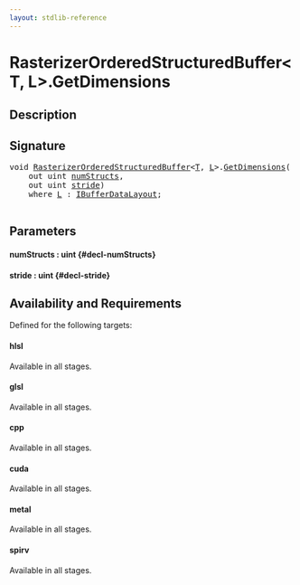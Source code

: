 ```yaml
---
layout: stdlib-reference
---
```


# RasterizerOrderedStructuredBuffer\<T, L\>\.GetDimensions

## Description





## Signature 

<pre>
void <a href="/stdlib-reference/types/RasterizerOrderedStructuredBuffer/index" class="code_type">RasterizerOrderedStructuredBuffer</a>&lt;<a href="/stdlib-reference/types/RasterizerOrderedStructuredBuffer/index#typeparam-T" class="code_type">T</a>, <a href="/stdlib-reference/types/RasterizerOrderedStructuredBuffer/index#typeparam-L" class="code_type">L</a>&gt;.<a href="/stdlib-reference/types/RasterizerOrderedStructuredBuffer/GetDimensions">GetDimensions</a>(
    out uint <a href="/stdlib-reference/types/RasterizerOrderedStructuredBuffer/GetDimensions#decl-numStructs" class="code_param">numStructs</a>,
    out uint <a href="/stdlib-reference/types/RasterizerOrderedStructuredBuffer/GetDimensions#decl-stride" class="code_param">stride</a>)
    <span class='code_keyword'>where</span> <a href="/stdlib-reference/types/RasterizerOrderedStructuredBuffer/index#typeparam-L" class="code_type">L</a> : <a href="/stdlib-reference/interfaces/IBufferDataLayout/index">IBufferDataLayout</a>;

</pre>

## Parameters

#### numStructs  : uint {#decl-numStructs}
#### stride  : uint {#decl-stride}

## Availability and Requirements

Defined for the following targets:

#### hlsl
Available in all stages.

#### glsl
Available in all stages.

#### cpp
Available in all stages.

#### cuda
Available in all stages.

#### metal
Available in all stages.

#### spirv
Available in all stages.



